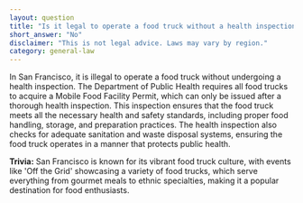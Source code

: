 ```yaml
---
layout: question
title: "Is it legal to operate a food truck without a health inspection in San Francisco, USA?"
short_answer: "No"
disclaimer: "This is not legal advice. Laws may vary by region."
category: general-law
---
```

In San Francisco, it is illegal to operate a food truck without undergoing a health inspection. The Department of Public Health requires all food trucks to acquire a Mobile Food Facility Permit, which can only be issued after a thorough health inspection. This inspection ensures that the food truck meets all the necessary health and safety standards, including proper food handling, storage, and preparation practices. The health inspection also checks for adequate sanitation and waste disposal systems, ensuring the food truck operates in a manner that protects public health.

**Trivia:** San Francisco is known for its vibrant food truck culture, with events like 'Off the Grid' showcasing a variety of food trucks, which serve everything from gourmet meals to ethnic specialties, making it a popular destination for food enthusiasts.

